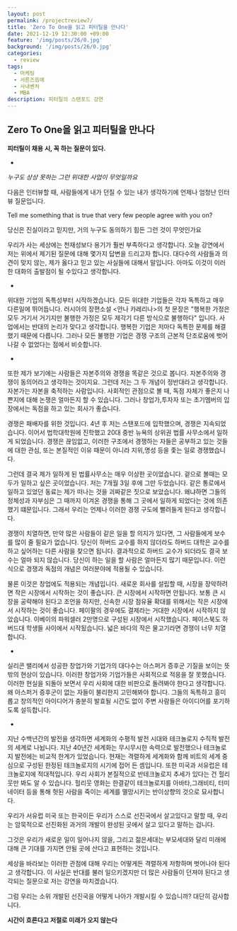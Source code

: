 ```yaml
---
layout: post
permalink: /projectreview7/
title: 'Zero To One을 읽고 피터틸을 만나다'
date: 2021-12-19 12:30:00 +09:00
feature: '/img/posts/26/0.jpg'
background: '/img/posts/26/0.jpg'
categories:
  - review
tags:
  - 마케팅
  - 서른즈음에
  - 사내벤처
  - MBA
description: 피터틸의 스탠포드 강연
---
```


## Zero To One을 읽고 피터틸을 만나다



**피터틸이 채용 시, 꼭 하는 질문이 있다.**

-

*누구도 상상 못하는 그런 위대한 사업이 무엇일까요* 

다음은 인터뷰할 때, 사람들에게 내가 던질 수 있는 내가 생각하기에 언제나 엄청난 인터뷰 질문입니다. 

Tell me something that is true that very few people agree with you on?

당신은 진실이라고 믿지만, 거의 누구도 동의하기 힘든 그런 것이 무엇인가요 

우리가 사는 세상에는 천재성보다 용기가 훨씬 부족하다고 생각합니다. 오늘 강연에서 저는 위에서 제기된 질문에 대해 몇가지 답변을 드리고자 합니다. 대다수의 사람들과 의견이 맞지 않는, 제가 옳다고 믿고 있는 사실들에 대해서 말입니다. 아마도 이것이 이러한 대화의 출발점이 될 수있다고 생각합니다. 

-

위대한 기업의 독특성부터 시작하겠습니다. 모든 위대한 기업들은 각자 독특하고 매우 다른일에 뛰어듭니다. 러시아의 장편소설 <안나 카레리나>의 첫 문장은 "행복한 가정은 모두 거기서 거기지만 불행한 가정은 모두 제각기 다른 방식으로 불행하다" 입니다. 사업에서는 반대의 논리가 맞다고 생각합니다. 행복한 기업은 저마다 독특한 문제를 해결했기 때문에 다릅니다. 그러나 모든 불행한 기업은 경쟁 구조의 근본적 단조로움에 벗어나갈 수 없었다는 점에서 비슷합니다. 

-

또한 제가 보기에는 사람들은 자본주의와 경쟁을 똑같은 것으로 봅니다. 자본주의와 경쟁이 동의어라고 생각하는 것이지요. 그런데 저는 그 두 개념이 정반대라고 생각합니다. 자본가는 자본을 축적하는 사람입니다. 사회적인 관점으로 볼 때, 독점 자체가 좋은지 나쁜지에 대해 논쟁은 얼마든지 할 수 있습니다. 그러나 창업가,투자자 또는 초기멤버의 입장에서는 독점을 하고 있는 회사가 좋습니다. 

경쟁은 패배자를 위한 것입니다. 4년 후 저는 스탠포드에 입학했으며, 경쟁은 지속되었습니다. 이어서 법학대학원에 진학했고 20대 중반 뉴욕의 상위권 법률 사무소에서 일하게 되었습니다. 경쟁은 끊임없고, 이러한 구조에서 경쟁하는 자들은 공부하고 있는 것들에 대한 관심, 또는 본질적인 이유 때문이 아니라 지위,명성 등을 좇는 일로 경쟁했습니다. 

그런데 결국 제가 일하게 된 법률사무소는 매우 이상한 곳이었습니다. 겉으로 볼때는 모두가 일하고 싶은 곳이었습니다. 저는 7개월 3일 후에 그만 두었습니다. 같은 통로에서 일하고 있었던 동료는 제가 떠나는 것을 괴짜같은 짓으로 보았습니다. 왜냐하면 그들의 정체성과 자부심은 그 때까지 이겨온 경쟁을 통해 그 곳에서 일하게 되었다는 것에 의존했기 떄문입니다. 그래서 우리는 언제나 이러한 경쟁 구도에 빨려들게 된다고 생각합니다. 

경쟁이 치열하면, 만약 많은 사람들이 같은 일을 할 의지가 있다면, 그 사람들에게 보수를 많이 줄 필요가 없습니다. 당신이 하버드 교수를 하지 않더라도 하버드 대학은 교수를 하고 싶어하는 다른 사람을 찾으면 됩니다. 결과적으로 하버드 교수가 되더라도 결국 보수는 얼마 되지 않습니다. 당신이 하는 일을 할 사람은 얼마든지 많기 때문입니다. 이런식으로 경쟁과 독점의 개념은 여러분야에 적용될 수 있습니다. 

물론 이것은 창업에도 적용되는 개념입니다. 새로운 회사를 설립할 때, 시장을 장악하려면 작은 시장에서 시작하는 것이 좋습니다. 큰 시장에서 시작하면 안됩니다. 보통 큰 시장을 공략해야 된다고 조언을 하지만, 신속한 시장 점유율 확대를 위해서는 작은 시장에서 시작하는 것이 좋습니다. 페이팔의 경우에도 결제라는 거대한 시장에서 시작하지 않았습니다. 이베이의 파워셀러 2만명으로 구성된 시장에서 시작했습니다. 페이스북도 하버드대 학생들 사이에서 시작됬습니다. 넓은 바다의 작은 물고기라면 경쟁이 너무 치열합니다. 

-

실리콘 밸리에서 성공한 창업가와 기업가의 대다수는 아스퍼거 증후군 기질을 보이는 뜻밖의 현상이 있습니다. 이러한 창업가와 기업가들은 사회적으로 적응을 잘 못했습니다. 이러한 현실을 되돌아 보면서 우리 사회에 대한 비판으로 돌려봐야 한다고 생각합니다. 왜 아스퍼거 증후군이 없는 자들이 불리한지 고민해봐야 합니다. 그들의 독특하고 흥미롭고 창의적인 아이디어가 충분히 발효될 시간도 없이 주변 사람들은 아이디어를 포기하도록 설득합니다.

-

지난 수백년간의 발전을 생각하면 세계화의 수평적 발전 시대와 테크놀로지 수직적 발전의 세계로 나뉩니다. 지난 40년간 세계화는 무시무시한 속력으로 발전했으나 테크놀로지 발전에는 비교적 한계가 있었습니다. 현재는 격렬하게 세계화와 함께 비트의 세계 중심으로 구성된 한정된 테크놀로지의 시기에 접어 든 셈입니다. 또한 미국과 서유럽은 테크놀로지에 적대적입니다. 우리 사회가 본질적으로 반테크놀로지 추세가 있다는 건 헐리웃만 봐도 알 수 있습니다. 헐리웃 영화는 한결같이 테크놀로지를 아바타,그래비티, 터미네이터 등을 통해 헛된 사람을 죽이는 세계를 멸망시키는 반이상향의 것으로 묘사합니다. 



우리가 서유럽 미국 또는 한국이든 우리가 스스로 선진국에서 살고있다고 말할 때, 우리는 암묵적으로 선진화된 과거의 개발이 완성된 곳에서 살고 있다고 말하는 겁니다. 

그것은 우리가 새로운 일이 일어나지 않을, 그리고 젊은세대는 부모세대와 달리 미래에 대해 큰 기대를 가지면 안될 곳에 산다고 표현하는 것입니다. 

세상을 바라보는 이러한 관점에 대해 우리는 어떻게든 격렬하게 저항하며 벗어나야 된다고 생각합니다. 이 사실은 반대를 불러 일으키겠지만 더 많은 사람들이 던져야 된다고 생각되는 질문으로 저는 강연을 마치겠습니다. 

그럼 우리는 소위 개발된 선진국을 어떻게 나아가 개발시킬 수 있습니까? 대단히 감사합니다. 



**시간이 흐른다고 저절로 미래가 오지 않는다**

